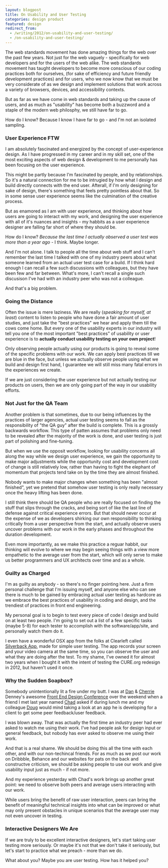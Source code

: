 ```yaml
---
layout: blogpost
title: On Usability and User Testing
categories: design product
featured: design
redirect_from:
  - /writing/2012/on-usability-and-user-testing/
  - /on-usability-and-user-testing/
---
```


<p>The web standards movement has done amazing things for the web over the past few years. Not just for the web vaguely - specifically for web developers and for the users of the web alike. The web standards movement has taught developers to become more conscious of our coding practices both for ourselves, (for sake of efficiency and future friendly development practices) and for users, who we now know that we must be very considerate of as we design and implement solutions that work across a variety of browsers, devices, and accessibility contexts.</p>

<p>But as far as we have come in web standards and taking up the cause of users, and as much as "usability" has become both a buzzword and a staple of the modern web philosphy, we still have far to go.</p>

<p>How do I know? Because I know I have far to go - and I'm not an isolated sampling.</p>

<h3>User Experience FTW</h3>

<p>I am absolutely fascinated and energized by the concept of user-experience design. As I have progressed in my career and in my skill set, one of the most exciting aspects of web design & development to me personally has been focusing on the user experience.</p>

<p>This might be partly because I'm fascinated by people, and by relationships. So it's a natural connection for me to be intrugied by how what I design and build directly connects with the end user. Afterall, if I'm only designing for sake of design, there's something that feels pretty pointless about that. So in some sense user experience seems like the culmination of the creative process.</p>

<p>But as enamored as I am with user experience, and thinking about how users are going to interact with my work, and designing the user experience with all of it's nuances and insights - my habbits as a user experience designer are falling far short of where they should be.</p>

<p>How do I know? <em>Because the last time I actually observed a user test was more than a year ago</em> - I think. Maybe longer.</p>

<p>And I'm not alone. I talk to people all the time about web stuff and I can't remember the last time I talked with one of my industry peers about what someone learned from an actual user test case for a build. If I think hard enough I can recall a few such discussions with colleagues, but they have been few and far between. What's more, I can't recall a single such discusison I've had with an industry peer who was not a colleague.</p>

<p>And that's a big problem.</p>

<h3>Going the Distance</h3>

<p>Often the issue is mere laziness. We are really (<em>speaking for myself, at least</em>) content to listen to people who have done a fair amount of user studies, and just take the "best practices" we hear and apply them till the cows come home. But every one of the usability experts in our industry will tell you one of the most important "best practices" of usability or user experience is to <strong>actually conduct usability testing on your own project</strong>!</p>

<p>Only observing people actually using our products is going to reveal some of the specific problems with our work. We can apply best practices till we are blue in the face, but unless we actually observe people using what we build and design first hand, I guarantee we will still miss many fatal errors in the experiences we create.</p>

<p>If we are just considering the user experience but not actually testing our products on users, then we are only going part of the way in our usability efforts.</p>

<h3>Not Just for the QA Team</h3>

<p>Another problem is that sometimes, due to our being influences by the practices of larger agencies, actual user testing seems to fall as the responsibility of "the QA guy" after the build is complete. This is a grossly backwards workflow. This type of patten assumes that problems only need to be revealed after the majority of the work is done, and user testing is just part of polishing and fine-tuning.</p>

<p>But when we use the opposit workflow, looking for usability concerns all along the way while we design user experience, we gain the opportunity to make major adjustments while the opportunity cost and development cost of change is still relatively low, rather than having to fight the elephant of momentum that projects tend take on by the time they are almost finished.</p>

<p>Nobody wants to make major changes when something has been "almost finished", yet we pretend that somehow user testing is only really necessary once the heavy lifting has been done.</p>

<p>I still think there should be QA people who are really focused on finding the stuff that slips through the cracks, and being sort of like the last line of defense against critical experience errors. But that should never occur at the expense of we as developers shirking our own responsibility to thinking critically from a user perspective from the start, and actually observe users uncover problems with our work in the early phases and throughout the duration development.</p>

<p>Even more importantly, as we make this practice a reguar habbit, our thinking will evolve to where we may begin seeing things with a view more empathetic to the average user from the start, which will only serve to make us better programmers and UX architects over time and as a whole.</p>

<h3>Guilty as Charged</h3>

<p>I'm as guilty as anybody - so there's no finger pointing here. Just a firm personal challenge that I'm issuing myself, and anyone else who can see there is much to be gained by embracing actual user testing as hardcore as we embrace the best practices of usability in coding and design, and the trendiest of practices in front end engineering.</p>

<p>My personal goal is to begin to test every piece of code I design and build on at least two people. I'm going to set out a list of a few specific tasks (maybe 5-8) for each tester to accomplish with the software/app/site, and personally watch them do it.</p>

<p>I even have a wonderful OSX app from the folks at Clearleft called <a href="http://silverbackapp.com/">Silverback App</a>, made for simple user testing. The app records your screen and your video camera at the same time, so you can observe the user and what they are doing after the test. To my shame, I've owned it for almost two years when I bought it with the intent of testing the CURE.org redesign in 2012, but haven't used it once.</p>

<h3>Why the Sudden Soapbox?</h3>

<p>Somebody unintentionally lit a fire under my butt. I was at <a href="https://twitter.com/#!/dandenney">Dan</a> & <a href="https://twitter.com/#!/cherriedenney">Cherrie</a> Denney's awesome <a href="http://frontenddesignconference.com/">Front End Design Conference</a> over the weekend when a friend I met last year named <a href="https://twitter.com/#!/chadallenmx">Chad</a> asked if during lunch me and my colleague <a href="https://twitter.com/#!/dougneiner">Doug</a> would mind taking a look at an app he is developing for a client to get some peer feedback/user feedback.</p>

<p>I was blown away. That was actually the first time an industry peer had ever asked to watch me using their work. I've had people ask for design input or general feedback, but nobody has ever asked to observe me using their work.</p>

<p>And that is a real shame. We should be doing this all the time with each other, and with our non-techincal friends. For as much as we post our work on Dribbble, Behance and our websites for pats on the back and constructve criticism, we should be asking people to use our work and give usability input just as much - if not more.</p>

<p>And my experience yesterday with Chad's work brings up another great point: we need to observe both peers and average users interacting with our work.</p>

<p>While users bring the benefit of raw user interaction, peers can bring the benefit of meaningful technical insights into what can be improved or what may only present obstacles in unique scenarios that the average user may not even uncover in testing.</p>

<h3>Interactive Designers We Are</h3>

<p>If we are truly to be excellent interactive designers, let's start taking user testing more seriously. Or maybe it's not that we don't take it seriously, but let's start to practice what we preach - more than we do.</p>

<p>What about you? Maybe you are user testing. How has it helped you?
